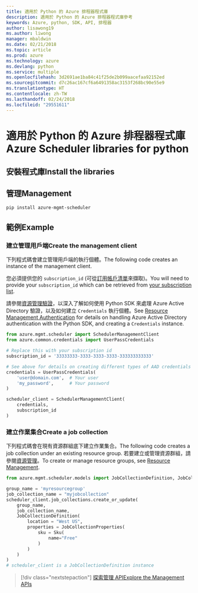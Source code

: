 ```yaml
---
title: 適用於 Python 的 Azure 排程器程式庫
description: 適用於 Python 的 Azure 排程器程式庫參考
keywords: Azure, python, SDK, API, 排程器
author: lisawong19
ms.author: liwong
manager: mbaldwin
ms.date: 02/21/2018
ms.topic: article
ms.prod: azure
ms.technology: azure
ms.devlang: python
ms.service: multiple
ms.openlocfilehash: 3d2691ae1ba84c41f25de2b099aacefaa92152ed
ms.sourcegitcommit: d7c26ac167cf6a6491358ac3153f268bc90e55e9
ms.translationtype: HT
ms.contentlocale: zh-TW
ms.lasthandoff: 02/24/2018
ms.locfileid: "29551611"
---
```

# <a name="azure-scheduler-libraries-for-python"></a><span data-ttu-id="ce1fa-104">適用於 Python 的 Azure 排程器程式庫</span><span class="sxs-lookup"><span data-stu-id="ce1fa-104">Azure Scheduler libraries for python</span></span>

## <a name="install-the-libraries"></a><span data-ttu-id="ce1fa-105">安裝程式庫</span><span class="sxs-lookup"><span data-stu-id="ce1fa-105">Install the libraries</span></span>

## <a name="management"></a><span data-ttu-id="ce1fa-106">管理</span><span class="sxs-lookup"><span data-stu-id="ce1fa-106">Management</span></span>

```bash
pip install azure-mgmt-scheduler
```
## <a name="example"></a><span data-ttu-id="ce1fa-107">範例</span><span class="sxs-lookup"><span data-stu-id="ce1fa-107">Example</span></span>

### <a name="create-the-management-client"></a><span data-ttu-id="ce1fa-108">建立管理用戶端</span><span class="sxs-lookup"><span data-stu-id="ce1fa-108">Create the management client</span></span>

<span data-ttu-id="ce1fa-109">下列程式碼會建立管理用戶端的執行個體。</span><span class="sxs-lookup"><span data-stu-id="ce1fa-109">The following code creates an instance of the management client.</span></span>

<span data-ttu-id="ce1fa-110">您必須提供您的 ``subscription_id`` (可從[訂用帳戶清單](https://manage.windowsazure.com/#Workspaces/AdminTasks/SubscriptionMapping)來擷取)。</span><span class="sxs-lookup"><span data-stu-id="ce1fa-110">You will need to provide your ``subscription_id`` which can be retrieved from [your subscription list](https://manage.windowsazure.com/#Workspaces/AdminTasks/SubscriptionMapping).</span></span>

<span data-ttu-id="ce1fa-111">請參閱[資源管理驗證](/python/azure/python-sdk-azure-authenticate)，以深入了解如何使用 Python SDK 來處理 Azure Active Directory 驗證，以及如何建立 ``Credentials`` 執行個體。</span><span class="sxs-lookup"><span data-stu-id="ce1fa-111">See [Resource Management Authentication](/python/azure/python-sdk-azure-authenticate) for details on handling Azure Active Directory authentication with the Python SDK, and creating a ``Credentials`` instance.</span></span>

```python
from azure.mgmt.scheduler import SchedulerManagementClient
from azure.common.credentials import UserPassCredentials

# Replace this with your subscription id
subscription_id = '33333333-3333-3333-3333-333333333333'

# See above for details on creating different types of AAD credentials
credentials = UserPassCredentials(
    'user@domain.com',  # Your user
    'my_password',      # Your password
)

scheduler_client = SchedulerManagementClient(
    credentials,
    subscription_id
)
```

### <a name="create-a-job-collection"></a><span data-ttu-id="ce1fa-112">建立作業集合</span><span class="sxs-lookup"><span data-stu-id="ce1fa-112">Create a job collection</span></span>

<span data-ttu-id="ce1fa-113">下列程式碼會在現有資源群組底下建立作業集合。</span><span class="sxs-lookup"><span data-stu-id="ce1fa-113">The following code creates a job collection under an existing resource group.</span></span>
<span data-ttu-id="ce1fa-114">若要建立或管理資源群組，請參閱[資源管理](/python/api/overview/azure/azure.mgmt.resource)。</span><span class="sxs-lookup"><span data-stu-id="ce1fa-114">To create or manage resource groups, see [Resource Management](/python/api/overview/azure/azure.mgmt.resource).</span></span>

```python
from azure.mgmt.scheduler.models import JobCollectionDefinition, JobCollectionProperties, Sku

group_name = 'myresourcegroup'
job_collection_name = "myjobcollection"
scheduler_client.job_collections.create_or_update(
    group_name,
    job_collection_name,
    JobCollectionDefinition(
        location = "West US",
        properties = JobCollectionProperties(
            sku = Sku(
                name="Free"
            )
        )
    )
)
# scheduler_client is a JobCollectionDefinition instance
```

> [!div class="nextstepaction"]
> [<span data-ttu-id="ce1fa-115">探索管理 API</span><span class="sxs-lookup"><span data-stu-id="ce1fa-115">Explore the Management APIs</span></span>](/python/api/overview/azure/scheduler/management)